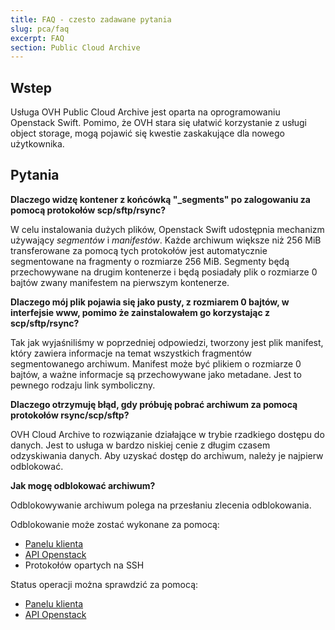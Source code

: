 ```yaml
---
title: FAQ - czesto zadawane pytania
slug: pca/faq
excerpt: FAQ
section: Public Cloud Archive
---
```



## Wstep
Usługa OVH Public Cloud Archive jest oparta na oprogramowaniu Openstack Swift. Pomimo, że OVH stara się ułatwić korzystanie z usługi object storage, mogą pojawić się kwestie zaskakujące dla nowego użytkownika.


## Pytania
**Dlaczego widzę kontener z końcówką "_segments" po zalogowaniu za pomocą protokołów scp/sftp/rsync?**

W celu instalowania dużych plików, Openstack Swift udostępnia mechanizm używający *segmentów* i *manifestów*. Każde archiwum większe niż 256 MiB transferowane za pomocą tych protokołów jest automatycznie segmentowane na fragmenty o rozmiarze 256 MiB. Segmenty będą przechowywane na drugim kontenerze i będą posiadały plik o rozmiarze 0 bajtów zwany manifestem na pierwszym kontenerze.

**Dlaczego mój plik pojawia się jako pusty, z rozmiarem 0 bajtów, w interfejsie www, pomimo że zainstalowałem go korzystając z scp/sftp/rsync?**

Tak jak wyjaśniliśmy w poprzedniej odpowiedzi, tworzony jest plik manifest, który zawiera informacje na temat wszystkich fragmentów segmentowanego archiwum. Manifest może być plikiem o rozmiarze 0 bajtów, a ważne informacje są przechowywane jako metadane. Jest to pewnego rodzaju link symboliczny.

**Dlaczego otrzymuję błąd, gdy próbuję pobrać archiwum za pomocą protokołów rsync/scp/sftp?**

OVH Cloud Archive to rozwiązanie działające w trybie rzadkiego dostępu do danych. Jest to usługa w bardzo niskiej cenie z długim czasem odzyskiwania danych. Aby uzyskać dostęp do archiwum, należy je najpierw odblokować.

**Jak mogę odblokować archiwum?**

Odblokowywanie archiwum polega na przesłaniu zlecenia odblokowania.

Odblokowanie może zostać wykonane za pomocą:

- [Panelu klienta](../)
- [API Openstack](../)
- Protokołów opartych na SSH

Status operacji można sprawdzić za pomocą:

- [Panelu klienta](../)
- [API Openstack](../)